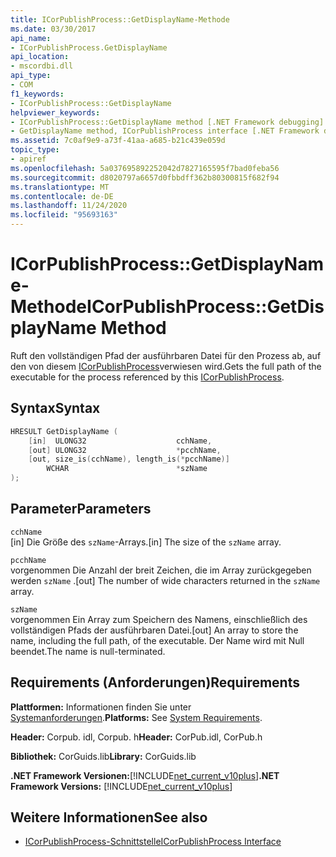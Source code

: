 ```yaml
---
title: ICorPublishProcess::GetDisplayName-Methode
ms.date: 03/30/2017
api_name:
- ICorPublishProcess.GetDisplayName
api_location:
- mscordbi.dll
api_type:
- COM
f1_keywords:
- ICorPublishProcess::GetDisplayName
helpviewer_keywords:
- ICorPublishProcess::GetDisplayName method [.NET Framework debugging]
- GetDisplayName method, ICorPublishProcess interface [.NET Framework debugging]
ms.assetid: 7c0af9e9-a73f-41aa-a685-b21c439e059d
topic_type:
- apiref
ms.openlocfilehash: 5a037695892252042d7827165595f7bad0feba56
ms.sourcegitcommit: d8020797a6657d0fbbdff362b80300815f682f94
ms.translationtype: MT
ms.contentlocale: de-DE
ms.lasthandoff: 11/24/2020
ms.locfileid: "95693163"
---
```

# <a name="icorpublishprocessgetdisplayname-method"></a><span data-ttu-id="2e9df-102">ICorPublishProcess::GetDisplayName-Methode</span><span class="sxs-lookup"><span data-stu-id="2e9df-102">ICorPublishProcess::GetDisplayName Method</span></span>

<span data-ttu-id="2e9df-103">Ruft den vollständigen Pfad der ausführbaren Datei für den Prozess ab, auf den von diesem [ICorPublishProcess](icorpublishprocess-interface.md)verwiesen wird.</span><span class="sxs-lookup"><span data-stu-id="2e9df-103">Gets the full path of the executable for the process referenced by this [ICorPublishProcess](icorpublishprocess-interface.md).</span></span>  
  
## <a name="syntax"></a><span data-ttu-id="2e9df-104">Syntax</span><span class="sxs-lookup"><span data-stu-id="2e9df-104">Syntax</span></span>  
  
```cpp  
HRESULT GetDisplayName (  
    [in]  ULONG32                    cchName,
    [out] ULONG32                    *pcchName,  
    [out, size_is(cchName), length_is(*pcchName)]
        WCHAR                        *szName  
);  
```  
  
## <a name="parameters"></a><span data-ttu-id="2e9df-105">Parameter</span><span class="sxs-lookup"><span data-stu-id="2e9df-105">Parameters</span></span>  

 `cchName`  
 <span data-ttu-id="2e9df-106">[in] Die Größe des `szName`-Arrays.</span><span class="sxs-lookup"><span data-stu-id="2e9df-106">[in] The size of the `szName` array.</span></span>  
  
 `pcchName`  
 <span data-ttu-id="2e9df-107">vorgenommen Die Anzahl der breit Zeichen, die im Array zurückgegeben werden `szName` .</span><span class="sxs-lookup"><span data-stu-id="2e9df-107">[out] The number of wide characters returned in the `szName` array.</span></span>  
  
 `szName`  
 <span data-ttu-id="2e9df-108">vorgenommen Ein Array zum Speichern des Namens, einschließlich des vollständigen Pfads der ausführbaren Datei.</span><span class="sxs-lookup"><span data-stu-id="2e9df-108">[out] An array to store the name, including the full path, of the executable.</span></span> <span data-ttu-id="2e9df-109">Der Name wird mit Null beendet.</span><span class="sxs-lookup"><span data-stu-id="2e9df-109">The name is null-terminated.</span></span>  
  
## <a name="requirements"></a><span data-ttu-id="2e9df-110">Requirements (Anforderungen)</span><span class="sxs-lookup"><span data-stu-id="2e9df-110">Requirements</span></span>  

 <span data-ttu-id="2e9df-111">**Plattformen:** Informationen finden Sie unter [Systemanforderungen](../../get-started/system-requirements.md).</span><span class="sxs-lookup"><span data-stu-id="2e9df-111">**Platforms:** See [System Requirements](../../get-started/system-requirements.md).</span></span>  
  
 <span data-ttu-id="2e9df-112">**Header:** Corpub. idl, Corpub. h</span><span class="sxs-lookup"><span data-stu-id="2e9df-112">**Header:** CorPub.idl, CorPub.h</span></span>  
  
 <span data-ttu-id="2e9df-113">**Bibliothek:** CorGuids.lib</span><span class="sxs-lookup"><span data-stu-id="2e9df-113">**Library:** CorGuids.lib</span></span>  
  
 <span data-ttu-id="2e9df-114">**.NET Framework Versionen:**[!INCLUDE[net_current_v10plus](../../../../includes/net-current-v10plus-md.md)]</span><span class="sxs-lookup"><span data-stu-id="2e9df-114">**.NET Framework Versions:** [!INCLUDE[net_current_v10plus](../../../../includes/net-current-v10plus-md.md)]</span></span>  
  
## <a name="see-also"></a><span data-ttu-id="2e9df-115">Weitere Informationen</span><span class="sxs-lookup"><span data-stu-id="2e9df-115">See also</span></span>

- [<span data-ttu-id="2e9df-116">ICorPublishProcess-Schnittstelle</span><span class="sxs-lookup"><span data-stu-id="2e9df-116">ICorPublishProcess Interface</span></span>](icorpublishprocess-interface.md)
